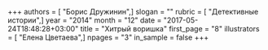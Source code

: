 +++
authors = [ "Борис Дружинин",]
slogan = ""
rubric = [ "Детективные истории",]
year = "2014"
month = "12"
date = "2017-05-24T18:48:28+03:00"
title = "Хитрый воришка"
first_page = "8"
illustrators = [ "Елена Цветаева",]
npages = "3"
in_sample = false
+++
